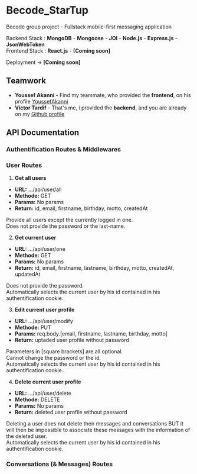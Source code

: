 # Becode_StarTup

Becode group project - Fullstack mobile-first messaging application

Backend Stack : **MongoDB** - **Mongoose** - **JOI** - **Node.js** - **Express.js** - **JsonWebToken**  
Frontend Stack : **React.js** - **[Coming soon]**

Deployment -> []() **[Coming soon]**

## Teamwork

- **Youssef Akanni** - Find my teammate, who provided the **frontend**, on his profile [YoussefAkanni](https://github.com/YoussefAkanni)
- **Victor Tardif** - That's me, i provided the **backend**, and you are already on my [Github profile](https://github.com/VictorT-GitHub)

## API Documentation

### Authentification Routes & Middlewares

### User Routes

1. **Get all users**

- **URL:** .../api/user/all
- **Methode:** GET
- **Params:** No params
- **Return:** id, email, firstname, birthday, motto, createdAt

Provide all users except the currently logged in one.  
Does not provide the password or the last-name.

2. **Get current user**

- **URL:** .../api/user/one
- **Methode:** GET
- **Params:** No params
- **Return:** id, email, firstname, lastname, birthday, motto, createdAt, updatedAt

Does not provide the password.  
Automatically selects the current user by his id contained in his authentification cookie.

3. **Edit current user profile**

- **URL:** .../api/user/modify
- **Methode:** PUT
- **Params:** req.body.[email, firstname, lastname, birthday, motto]
- **Return:** uptaded user profile without password

Parameters in [square brackets] are all optional.  
Cannot change the password or the id.  
Automatically selects the current user by his id contained in his authentification cookie.

4. **Delete current user profile**

- **URL:** .../api/user/delete
- **Methode:** DELETE
- **Params:** No params
- **Return:** deleted user profile without password

Deleting a user does not delete their messages and conversations BUT it will then be impossible to associate these messages with the information of the deleted user.  
Automatically selects the current user by his id contained in his authentification cookie.

### Conversations (& Messages) Routes
